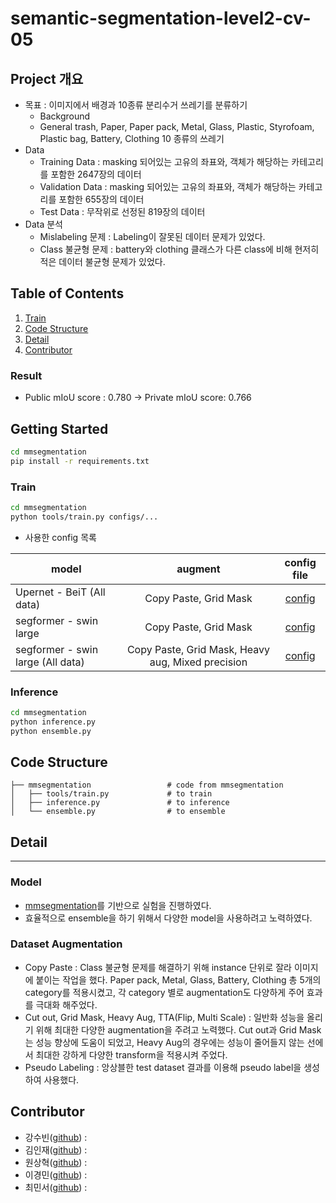 # semantic-segmentation-level2-cv-05


## Project 개요
- 목표 : 이미지에서 배경과 10종류 분리수거 쓰레기를 분류하기
  - Background 
  - General trash, Paper, Paper pack, Metal, Glass, Plastic, Styrofoam, Plastic bag, Battery, Clothing 10 종류의 쓰레기
- Data
  - Training Data : masking 되어있는 고유의 좌표와, 객체가 해당하는 카테고리를 포함한 2647장의 데이터
  - Validation Data : masking 되어있는 고유의 좌표와, 객체가 해당하는 카테고리를 포함한 655장의 데이터
  - Test Data : 무작위로 선정된 819장의 데이터
- Data 분석 
  - Mislabeling 문제 : Labeling이 잘못된 데이터 문제가 있었다.
  - Class 불균형 문제 : battery와 clothing 클래스가 다른 class에 비해 현저히 적은 데이터 불균형 문제가 있었다. 
  

## Table of Contents
1. [Train](#Train)
2. [Code Structure](#code-structure)
3. [Detail](#detail)
4. [Contributor](#contributor)


### Result
- Public mIoU score : 0.780 -> Private mIoU score: 0.766


## Getting Started
```bash
cd mmsegmentation
pip install -r requirements.txt
```

### Train
```bash
cd mmsegmentation
python tools/train.py configs/...
```

- 사용한 config 목록

| model                                | augment                              | config file                   |
|--------------------------------------|:------------------------------------:|:-----------------------------:|
| Upernet - BeiT (All data)            | Copy Paste, Grid Mask                |[config](https://github.com/boostcampaitech2/semantic-segmentation-level2-cv-05/blob/main/mmsegmentation/configs/upernet/upernet_beit_large_all.py)      
| segformer - swin large               | Copy Paste, Grid Mask                |[config](https://github.com/boostcampaitech2/semantic-segmentation-level2-cv-05/blob/main/mmsegmentation/configs/segformer/segformer_swin_large.py)|
| segformer - swin large (All data)    | Copy Paste, Grid Mask, Heavy aug, Mixed precision|[config](https://github.com/boostcampaitech2/semantic-segmentation-level2-cv-05/blob/main/mmsegmentation/configs/segformer/segformer_swin_large_mixed_aug_all.py)|




### Inference
```bash
cd mmsegmentation
python inference.py
python ensemble.py
```



## Code Structure
```
├── mmsegmentation                 # code from mmsegmentation
│   ├── tools/train.py             # to train
│   ├── inference.py               # to inference
│   └── ensemble.py                # to ensemble

```


## Detail
---
### Model
- <a href = 'https://github.com/open-mmlab/mmsegmentation'>mmsegmentation</a>를 기반으로 실험을 진행하였다.
- 효율적으로 ensemble을 하기 위해서 다양한 model을 사용하려고 노력하였다.



### Dataset Augmentation
- Copy Paste : Class 불균형 문제를 해결하기 위해 instance 단위로 잘라 이미지에 붙이는 작업을 했다.
Paper pack, Metal, Glass, Battery, Clothing 총 5개의 category를 적용시켰고, 각 category 별로 augmentation도 다양하게 주어 효과를 극대화 해주었다. 
- Cut out, Grid Mask, Heavy Aug, TTA(Flip, Multi Scale) : 일반화 성능을 올리기 위해 최대한 다양한 augmentation을 주려고 노력했다. Cut out과 Grid Mask는 성능 향상에 도움이 되었고, Heavy Aug의 경우에는 성능이 줄어들지 않는 선에서 최대한 강하게 다양한 transform을 적용시켜 주었다.
- Pseudo Labeling : 앙상블한 test dataset 결과를 이용해 pseudo label을 생성하여 사용했다.





## Contributor
- 강수빈([github](https://github.com/suuuuuuuubin)) : 
- 김인재([github](https://github.com/K-nowing)) : 
- 원상혁([github](https://github.com/wonsgong)) : 
- 이경민([github](https://github.com/lkm2835)) : 
- 최민서([github](https://github.com/minseo0214)) : 

